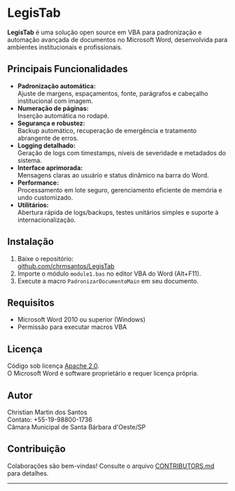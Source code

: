 # LegisTab

**LegisTab** é uma solução open source em VBA para padronização e automação avançada de documentos no Microsoft Word, desenvolvida para ambientes institucionais e profissionais.

## Principais Funcionalidades

- **Padronização automática:**  
  Ajuste de margens, espaçamentos, fonte, parágrafos e cabeçalho institucional com imagem.
- **Numeração de páginas:**  
  Inserção automática no rodapé.
- **Segurança e robustez:**  
  Backup automático, recuperação de emergência e tratamento abrangente de erros.
- **Logging detalhado:**  
  Geração de logs com timestamps, níveis de severidade e metadados do sistema.
- **Interface aprimorada:**  
  Mensagens claras ao usuário e status dinâmico na barra do Word.
- **Performance:**  
  Processamento em lote seguro, gerenciamento eficiente de memória e undo customizado.
- **Utilitários:**  
  Abertura rápida de logs/backups, testes unitários simples e suporte à internacionalização.

## Instalação

1. Baixe o repositório:  
   [github.com/chrmsantos/LegisTab](https://github.com/chrmsantos/LegisTab)
2. Importe o módulo `module1.bas` no editor VBA do Word (Alt+F11).
3. Execute a macro `PadronizarDocumentoMain` em seu documento.

## Requisitos

- Microsoft Word 2010 ou superior (Windows)
- Permissão para executar macros VBA

## Licença

Código sob licença [Apache 2.0](https://www.apache.org/licenses/LICENSE-2.0).  
O Microsoft Word é software proprietário e requer licença própria.

## Autor

Christian Martin dos Santos  
Contato: +55-19-98800-1736  
Câmara Municipal de Santa Bárbara d'Oeste/SP

## Contribuição

Colaborações são bem-vindas! Consulte o arquivo [CONTRIBUTORS.md](CONTRIBUTORS.md) para detalhes.

---
